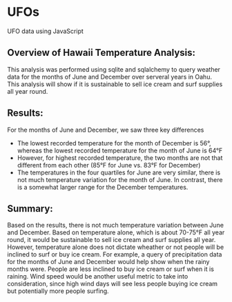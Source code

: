 # UFOs
UFO data using JavaScript

## Overview of Hawaii Temperature Analysis:

This analysis was performed using sqlite and sqlalchemy to query weather data for the months of June and December over serveral years in Oahu. This analysis will show if it is sustainable to sell ice cream and surf supplies all year round.

## Results:

For the months of June and December, we saw three key differences
- The lowest recorded temperature for the month of December is 56°, whereas the lowest recorded temperature for the month of June is 64°F
- However, for highest recorded temperature, the two months are not that different from each other (85°F for June vs. 83°F for December)
- The temperatures in the four quartiles for June are very similar, there is not much temperature variation for the month of June. In contrast, there is a somewhat larger range for the December temperatures.

## Summary:

Based on the results, there is not much temperature variation between June and December. Based on temperature alone, which is about 70-75°F all year round, it would be sustainable to sell ice cream and surf supplies all year. However, temperature alone does not dictate wheather or not people will be inclined to surf or buy ice cream. For example, a query of precipitation data for the months of June and December would help show when the rainy months were. People are less inclined to buy ice cream or surf when it is raining. Wind speed would be another useful metric to take into consideration, since high wind days will see less people buying ice cream but potentially more people surfing.
